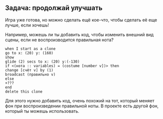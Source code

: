 ## Задача: продолжай улучшать

Игра уже готова, но можно сделать ещё кое-что, чтобы сделать её еще лучше, если хочешь!

Например, можешь ли ты добавить код, чтобы изменить внешний вид сцены, если не воспроизводится правильная нота?

```blocks3
when I start as a clone
go to x: (20) y: (160)
show
glide (2) secs to x: (20) y:(-130)
if <(нота :: variables) = (costume [number v])> then
change [счёт v] by (1)
broadcast (правильно v)
else
+???
end
delete this clone
```

Для этого нужно добавить код, очень похожий на тот, который меняет фон при воспроизведении правильной ноты. В проекте есть другой фон, который ты можешь использовать.